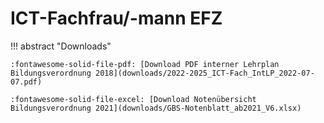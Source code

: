 # ICT-Fachfrau/-mann EFZ

!!! abstract "Downloads"

    :fontawesome-solid-file-pdf: [Download PDF interner Lehrplan Bildungsverordnung 2018](downloads/2022-2025_ICT-Fach_IntLP_2022-07-07.pdf)

    :fontawesome-solid-file-excel: [Download Notenübersicht Bildungsverordnung 2021](downloads/GBS-Notenblatt_ab2021_V6.xlsx)